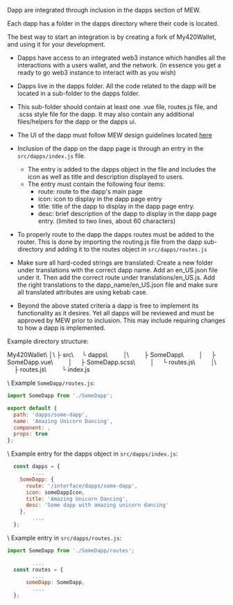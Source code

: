Dapp are integrated through inclusion in the dapps section of MEW.

Each dapp has a folder in the dapps directory where their code is located.

The best way to start an integration is by creating a fork of My420Wallet, and using it for your development.

* Dapps have access to an integrated web3 instance which handles all the interactions with a users wallet, and the network. (in essence you get a ready to go web3 instance to interact with as you wish)

* Dapps live in the dapps folder.  All the code related to the dapp will be located in a sub-folder to the dapps folder.

* This sub-folder should contain at least one .vue file, routes.js file, and .scss style file for the dapp.  It may also contain any additional files/helpers for the dapp or the dapps ui.

* The UI of the dapp must follow MEW design guidelines located [here](https://github.com/420integrated/My420Wallet-V5-Design-Resources/tree/master/style%20guideline)

* Inclusion of the dapp on the dapp page is through an entry in the `src/dapps/index.js` file.
  * The entry is added to the dapps object in the file and includes the icon as well as title and description displayed to users.
  * The entry must contain the following four items:
    * route: route to the dapp's main page
    * icon: icon to display in the dapp page entry
    * title: title of the dapp to display in the dapp page entry.
    * desc: brief description of the dapp to display in the dapp page entry. (limited to two lines, about 60 characters)

* To properly route to the dapp the dapps routes must be added to the router.  This is done by importing the routing.js file from the dapp sub-directory and adding it to the routes object in `src/dapps/routes.js`

* Make sure all hard-coded strings are translated: Create a new folder under translations with the correct dapp name. Add an en_US.json file under it. Then add the correct route under translations/en_US.js. Add the right translations to the dapp_name/en_US.json file and make sure all translated attributes are using kebab case.

* Beyond the above stated criteria a dapp is free to implement its functionality as it desires.  Yet all dapps will be reviewed and must be approved by MEW prior to inclusion.  This may include requiring changes to how a dapp is implemented.

Example directory structure:

My420Wallet\\
│\\
├ src\\
    └ dapps\\
        ┆\\
        ├ SomeDapp\\
        │     ├ SomeDapp.vue\\
        │     ├ SomeDapp.scss\\
        │     └ routes.js\\
        ┆\\
        ├ routes.js\\
        └ index.js

\\
Example  `SomeDapp/routes.js`:

```javascript
import SomeDapp from './SomeDapp';

export default {
  path: 'dapps/some-dapp',
  name: 'Amazing Unicorn Dancing',
  component: ,
  props: true
};
```

\\
Example entry for the dapps object in `src/dapps/index.js`:

```javascript
  const dapps = {
        ....
    SomeDapp: {
      route: '/interface/dapps/some-dapp',
      icon: someDappIcon,
      title: 'Amazing Unicorn Dancing',
      desc: 'Some dapp with amazing unicorn dancing'
    },
        ....
  };
```

\\
Example entry in `src/dapps/routes.js`:

```javascript
import SomeDapp from './SomeDapp/routes';

        ....
  const routes = {
        ....
      someDapp: SomeDapp,
        ....
  };
```
